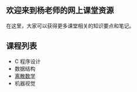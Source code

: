 ## 欢迎来到杨老师的网上课堂资源

在这里，大家可以获得更多课堂相关的知识要点和笔记。

## 课程列表

- C 程序设计
- 数据结构
- [离散数学](./discrete-math)
- 机器视觉
